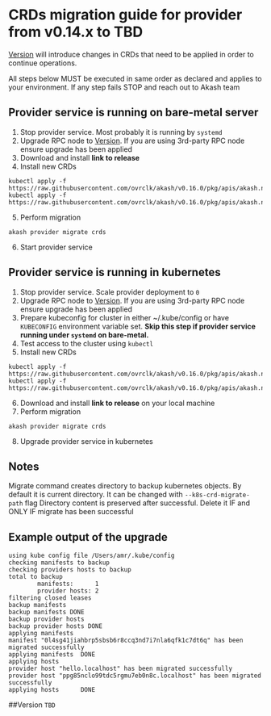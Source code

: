 # CRDs migration guide for provider from v0.14.x to TBD

[Version](#version) will introduce changes in CRDs that need to be applied in order to continue operations.

All steps below MUST be executed in same order as declared and applies to your environment.
If any step fails STOP and reach out to Akash team

## Provider service is running on bare-metal server
1. Stop provider service. Most probably it is running by `systemd`
2. Upgrade RPC node to [Version](#version). If you are using 3rd-party RPC node ensure upgrade has been applied
3. Download and install **link to release**
4. Install new CRDs
```shell
kubectl apply -f https://raw.githubusercontent.com/ovrclk/akash/v0.16.0/pkg/apis/akash.network/crd.yaml
kubectl apply -f https://raw.githubusercontent.com/ovrclk/akash/v0.16.0/pkg/apis/akash.network/provider_hosts_crd.yaml
``` 
5. Perform migration
```shell
akash provider migrate crds
```
6. Start provider service

## Provider service is running in kubernetes
1. Stop provider service. Scale provider deployment to `0`
2. Upgrade RPC node to [Version](#version). If you are using 3rd-party RPC node ensure upgrade has been applied
3. Prepare kubeconfig for cluster in either ~/.kube/config or have `KUBECONFIG` environment variable set. **Skip this step if provider service running under `systemd` on bare-metal.**
4. Test access to the cluster using `kubectl`
5. Install new CRDs
```shell
kubectl apply -f https://raw.githubusercontent.com/ovrclk/akash/v0.16.0/pkg/apis/akash.network/crd.yaml
kubectl apply -f https://raw.githubusercontent.com/ovrclk/akash/v0.16.0/pkg/apis/akash.network/provider_hosts_crd.yaml
``` 
6. Download and install **link to release** on your local machine
7. Perform migration
```shell
akash provider migrate crds
```
8. Upgrade provider service in kubernetes

## Notes

Migrate command creates directory to backup kubernetes objects. By default it is current directory. It can be changed with `--k8s-crd-migrate-path` flag
Directory content is preserved after successful. Delete it IF and ONLY IF migrate has been successful

## Example output of the upgrade
```
using kube config file /Users/amr/.kube/config
checking manifests to backup
checking providers hosts to backup
total to backup
        manifests:      1
        provider hosts: 2
filtering closed leases
backup manifests
backup manifests DONE
backup provider hosts
backup provider hosts DONE
applying manifests
manifest "0l4sg41jiahbrp5sbsb6r8ccq3nd7i7nla6qfk1c7dt6q" has been migrated successfully
applying manifests  DONE
applying hosts
provider host "hello.localhost" has been migrated successfully
provider host "ppg85nclo99tdc5rgmu7eb0n8c.localhost" has been migrated successfully
applying hosts      DONE
```

##Version
`TBD`
